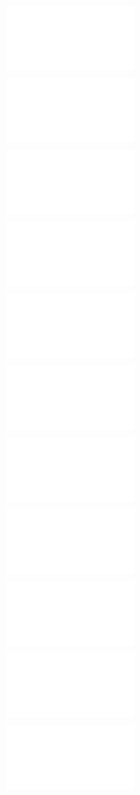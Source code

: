 ![](../attachments/Simon%20-%20Definite%20integrals.pdf)

![](../attachments/Problems%20and%20solutions%20in%20complex%20analysis.pdf)

![](../attachments/midterm%20(2).pdf)

![](../attachments/HW_2.pdf)

![](../attachments/HW_1%20(2).pdf)

![](../attachments/HW%204.pdf)

![](../attachments/HW%203.pdf)

![](../attachments/homework.pdf)

![](../attachments/Final%20Exam-2020%20(1).pdf)

![](../attachments/Donald%20Sarason%20-%20more%20definite%20integral.pdf)

![](../attachments/1970128%201.pdf)